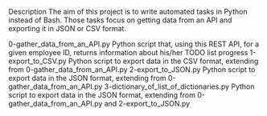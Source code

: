 Description
The aim of this project is to write automated tasks in Python instead of Bash.
Those tasks focus on getting data from an API and exporting it in JSON or CSV format.


0-gather_data_from_an_API.py	Python script that, using this REST API, for a given employee ID, returns information about his/her TODO list progress
1-export_to_CSV.py	Python script to export data in the CSV format, extending from 0-gather_data_from_an_API.py
2-export_to_JSON.py	Python script to export data in the JSON format, extending from 0-gather_data_from_an_API.py
3-dictionary_of_list_of_dictionaries.py	Python script to export data in the JSON format, extending from 0-gather_data_from_an_API.py and 2-export_to_JSON.py
